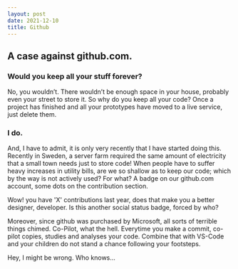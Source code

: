 ```yaml
---
layout: post
date: 2021-12-10
title: Github
---
```


## A case against github.com.

### Would you keep all your stuff forever?

No, you wouldn’t. There wouldn’t be enough space in your house, probably even your street to store it. So why do you keep all your code? Once a project has finished and all your prototypes have moved to a live service, just delete them.

### I do.

And, I have to admit, it is only very recently that I have started doing this. Recently in Sweden, a server farm required the same amount of electricity that a small town needs just to store code! When people have to suffer heavy increases in utility bills, are we so shallow as to keep our code; which by the way is not actively used? For what? A badge on our github.com account, some dots on the contribution section.

Wow! you have 'X' contributions last year, does that make you a better designer, developer. Is this another social status badge, forced by who?

Moreover, since github was purchased by Microsoft, all sorts of terrible things chimed. Co-Pilot, what the hell. Everytime you make a commit, co-pilot copies, studies and analyses your code. Combine that with VS-Code and your children do not stand a chance following your footsteps.

Hey, I might be wrong. Who knows...
